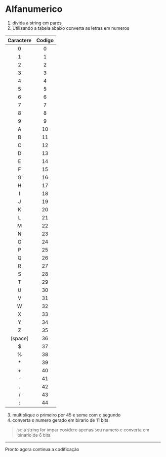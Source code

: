 # Alfanumerico
1.  divida a string em pares
2.  Utilizando a tabela abaixo converta as letras em numeros

| Caractere | Codigo |
| :-----: | :-----: |
| 0 | 0 |
|  1 | 1 |
|  2 | 2 |
|  3 | 3 |
|  4 | 4 |
|  5 | 5 |
|  6 | 6 |
|  7 | 7 |
|  8 | 8 |
|  9 | 9 |
|  A | 10 |
|  B | 11 |
|  C | 12 |
|  D | 13 |
|  E | 14 |
|  F | 15 |
|  G | 16 |
|  H | 17 |
|  I | 18 |
|  J | 19 |
|  K | 20 |
|  L | 21 |
|  M | 22 |
|  N | 23 |
|  O | 24 |
|  P | 25 |
|  Q | 26 |
|  R | 27 |
|  S | 28 |
|  T | 29 |
|  U | 30 |
|  V | 31 |
|  W | 32 |
|  X | 33 |
|  Y | 34 |
|  Z | 35 |
| (space)  | 36 |
|  $ | 37 |
|  % | 38 |
|  * | 39 |
|  + | 40 |
|  - | 41 |
|  . | 42 |
|  / | 43 |
|  : | 44 |

3.  multiplique o primeiro por 45 e some com o segundo
4.  converta o numero gerado em birario de 11 bits
> se a string for impar cosidere apenas seu numero e converta em binario de 6 bits
________________
Pronto agora continua a codificação 
